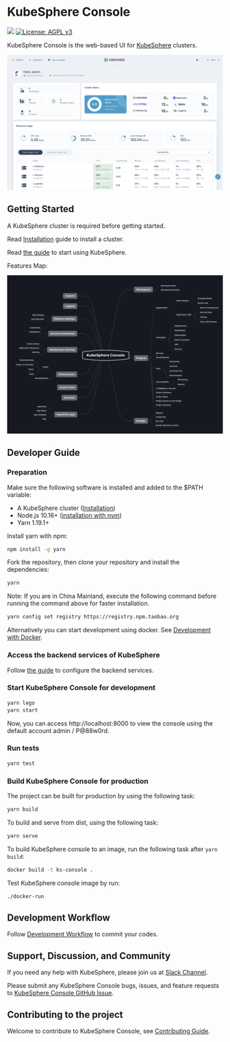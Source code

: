 # KubeSphere Console

![](https://github.com/kubesphere/console/workflows/Main/badge.svg)
[![License: AGPL v3](https://img.shields.io/badge/License-AGPL%20v3-blue.svg)](https://www.gnu.org/licenses/agpl-3.0)

KubeSphere Console is the web-based UI for [KubeSphere](https://github.com/kubesphere/kubesphere) clusters.

![KubeSphere Console](docs/images/dashboard-ui.png)

## Getting Started

A KubeSphere cluster is required before getting started.

Read [Installation](https://github.com/kubesphere/kubesphere#installation) guide to install a cluster.

Read [the guide](https://github.com/kubesphere/kubesphere#to-start-using-kubesphere) to start using KubeSphere.

Features Map:

![Features Map](docs/images/module-map.jpg)

## Developer Guide

### Preparation

Make sure the following software is installed and added to the \$PATH variable:

- A KubeSphere cluster ([Installation](https://github.com/kubesphere/kubesphere#installation))
- Node.js 10.16+ ([installation with nvm](https://github.com/creationix/nvm#usage))
- Yarn 1.19.1+

Install yarn with npm:

```sh
npm install -g yarn
```

Fork the repository, then clone your repository and install the dependencies:

```sh
yarn
```

Note: If you are in China Mainland, execute the following command before running the command above for faster installation.

```sh
yarn config set registry https://registry.npm.taobao.org
```

Alternatively you can start development using docker. See [Development with Docker](/docs/development-with-docker.md).

### Access the backend services of KubeSphere

Follow [the guide](/docs/access-backend.md) to configure the backend services.

### Start KubeSphere Console for development

```sh
yarn lego
yarn start
```

Now, you can access http://localhost:8000 to view the console using the default account admin / P@88w0rd.

### Run tests

```sh
yarn test
```

### Build KubeSphere Console for production

The project can be built for production by using the following task:

```sh
yarn build
```

To build and serve from dist, using the following task:

```sh
yarn serve
```

To build KubeSphere console to an image, run the following task after `yarn build`:

```sh
docker build -t ks-console .
```

Test KubeSphere console image by run:

```sh
./docker-run
```

## Development Workflow

Follow [Development Workflow](/docs/development-workflow.md) to commit your codes.

## Support, Discussion, and Community

If you need any help with KubeSphere, please join us at [Slack Channel](https://join.slack.com/t/kubesphere/shared_invite/enQtNTE3MDIxNzUxNzQ0LTZkNTdkYWNiYTVkMTM5ZThhODY1MjAyZmVlYWEwZmQ3ODQ1NmM1MGVkNWEzZTRhNzk0MzM5MmY4NDc3ZWVhMjE).

Please submit any KubeSphere Console bugs, issues, and feature requests to [KubeSphere Console GitHub Issue](https://github.com/kubesphere/console/issues).

## Contributing to the project

Welcome to contribute to KubeSphere Console, see [Contributing Guide](docs/contributing-guide.md).
